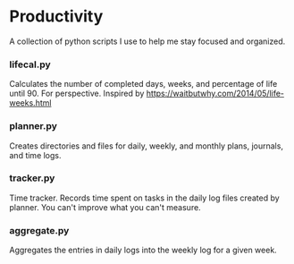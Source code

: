 # Productivity
A collection of python scripts I use to help me stay focused and organized.

### lifecal.py
	
Calculates the number of completed days, weeks, and percentage of life until 90. For perspective. Inspired by https://waitbutwhy.com/2014/05/life-weeks.html

### planner.py

Creates directories and files for daily, weekly, and monthly plans, journals, and time logs.

### tracker.py

Time tracker. Records time spent on tasks in the daily log files created by planner. You can't improve what you can't measure.

### aggregate.py

Aggregates the entries in daily logs into the weekly log for a given week.
